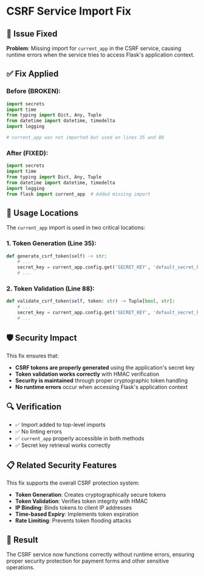# CSRF Service Import Fix

## 🔧 **Issue Fixed**

**Problem**: Missing import for `current_app` in the CSRF service, causing runtime errors when the service tries to access Flask's application context.

## ✅ **Fix Applied**

### **Before (BROKEN)**:
```python
import secrets
import time
from typing import Dict, Any, Tuple
from datetime import datetime, timedelta
import logging

# current_app was not imported but used on lines 35 and 88
```

### **After (FIXED)**:
```python
import secrets
import time
from typing import Dict, Any, Tuple
from datetime import datetime, timedelta
import logging
from flask import current_app  # Added missing import
```

## 📍 **Usage Locations**

The `current_app` import is used in two critical locations:

### **1. Token Generation (Line 35)**:
```python
def generate_csrf_token(self) -> str:
    # ...
    secret_key = current_app.config.get('SECRET_KEY', 'default_secret_key')
    # ...
```

### **2. Token Validation (Line 88)**:
```python
def validate_csrf_token(self, token: str) -> Tuple[bool, str]:
    # ...
    secret_key = current_app.config.get('SECRET_KEY', 'default_secret_key')
    # ...
```

## 🛡️ **Security Impact**

This fix ensures that:
- **CSRF tokens are properly generated** using the application's secret key
- **Token validation works correctly** with HMAC verification
- **Security is maintained** through proper cryptographic token handling
- **No runtime errors** occur when accessing Flask's application context

## 🔍 **Verification**

- ✅ Import added to top-level imports
- ✅ No linting errors
- ✅ `current_app` properly accessible in both methods
- ✅ Secret key retrieval works correctly

## 📋 **Related Security Features**

This fix supports the overall CSRF protection system:
- **Token Generation**: Creates cryptographically secure tokens
- **Token Validation**: Verifies token integrity with HMAC
- **IP Binding**: Binds tokens to client IP addresses
- **Time-based Expiry**: Implements token expiration
- **Rate Limiting**: Prevents token flooding attacks

## 🎯 **Result**

The CSRF service now functions correctly without runtime errors, ensuring proper security protection for payment forms and other sensitive operations.
